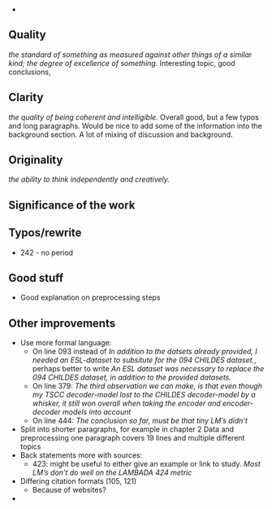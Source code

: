 
* 

## Quality
_the standard of something as measured against other things of a similar kind; the degree of excellence of something._
Interesting topic, good conclusions, 

## Clarity
_the quality of being coherent and intelligible._
Overall good, but a few typos and long paragraphs. Would be nice to add some of the information into the background section. A lot of mixing of discussion and background. 

## Originality
_the ability to think independently and creatively._

## Significance of the work

## Typos/rewrite
* 242 - no period
## Good stuff
* Good explanation on preprocessing steps

## Other improvements
* Use more formal language:
	* On line 093 instead of _In addition to the datsets already provided, I needed an ESL-dataset to subsitute for the 094 CHILDES dataset._, perhaps better to write _An ESL dataset was necessary to replace the 094 CHILDES dataset, in addition to the provided datasets._
	* On line 379: _The third observation we can make, is that even though my TSCC decoder-model lost to the CHILDES decoder-model by a whisker, it still won overall when taking the encoder and encoder- decoder models into account_
	* On line 444: _The conclusion so far, must be that tiny LM’s didn’t_
* Split into shorter paragraphs, for example in chapter 2 Data and preprocessing one paragraph covers 19 lines and multiple different topics
* Back statements more with sources:
	* 423: might be useful to either give an example or link to study. _Most LM’s don’t do well on the LAMBADA 424 metric_
* Differing citation formats (105, 121)
	* Because of websites?
* 